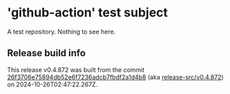 # 'github-action' test subject

A test repository. Nothing to see here.


## Release build info

This release v0.4.872 was built from the commit [26f3706e75894db52e6f7236adcb7fbdf2a1d4b8](https://github.com/kattecon/gh-release-test-ga/tree/26f3706e75894db52e6f7236adcb7fbdf2a1d4b8) (aka [release-src/v0.4.872](https://github.com/kattecon/gh-release-test-ga/tree/release-src/v0.4.872)) on 2024-10-26T02:47:22.267Z.
        